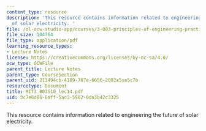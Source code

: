 ```yaml
---
content_type: resource
description: 'This resource contains information related to engineering the future
  of solar electricity. '
file: /ol-ocw-studio-app/courses/3-003-principles-of-engineering-practice-spring-2010/3c7e6d866aff5ac359626da3b42c3325_MIT3_003S10_lec14.pdf
file_size: 104764
file_type: application/pdf
learning_resource_types:
- Lecture Notes
license: https://creativecommons.org/licenses/by-nc-sa/4.0/
ocw_type: OCWFile
parent_title: Lecture Notes
parent_type: CourseSection
parent_uid: 213494cb-4189-767e-6656-2082a5ce5c7b
resourcetype: Document
title: MIT3_003S10_lec14.pdf
uid: 3c7e6d86-6aff-5ac3-5962-6da3b42c3325
---
```

This resource contains information related to engineering the future of solar electricity. 